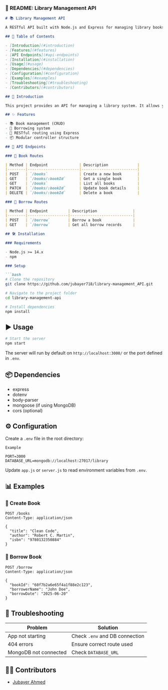 
### 📘 README: Library Management API

````markdown
# 📚 Library Management API

A RESTful API built with Node.js and Express for managing library books and borrowing operations. It supports full CRUD operations on books and basic borrowing functionalities.

## 🧭 Table of Contents

- [Introduction](#introduction)
- [Features](#features)
- [API Endpoints](#api-endpoints)
- [Installation](#installation)
- [Usage](#usage)
- [Dependencies](#dependencies)
- [Configuration](#configuration)
- [Examples](#examples)
- [Troubleshooting](#troubleshooting)
- [Contributors](#contributors)

## 📖 Introduction

This project provides an API for managing a library system. It allows you to add, view, update, and delete books, as well as record and retrieve book borrowing data.

## ✨ Features

- 📚 Book management (CRUD)
- 🔄 Borrowing system
- 📁 RESTful routing using Express
- 📦 Modular controller structure

## 🔗 API Endpoints

### 📘 Book Routes

| Method | Endpoint              | Description             |
|--------|-----------------------|-------------------------|
| POST   | `/books`              | Create a new book       |
| GET    | `/books/:bookId`      | Get a single book       |
| GET    | `/books`              | List all books          |
| PATCH  | `/books/:bookId`      | Update book details     |
| DELETE | `/books/:bookId`      | Delete a book           |

### 📕 Borrow Routes

| Method | Endpoint         | Description                |
|--------|------------------|----------------------------|
| POST   | `/borrow`        | Borrow a book              |
| GET    | `/borrow`        | Get all borrow records     |

## 🛠️ Installation

### Requirements

- Node.js >= 14.x
- npm

### Setup

```bash
# Clone the repository
git clone https://github.com/jubayer718/library-management_API.git

# Navigate to the project folder
cd library-management-api

# Install dependencies
npm install
````

## ▶️ Usage

```bash
# Start the server
npm start
```

The server will run by default on `http://localhost:3000/` or the port defined in `.env`.

## 📦 Dependencies

* express
* dotenv
* body-parser
* mongoose (if using MongoDB)
* cors (optional)

## ⚙️ Configuration

Create a `.env` file in the root directory:

```env
Example

PORT=3000
DATABASE_URL=mongodb://localhost:27017/library
```

Update `app.js` or `server.js` to read environment variables from `.env`.

## 📊 Examples

### 📘 Create Book

```http
POST /books
Content-Type: application/json

{
  "title": "Clean Code",
  "author": "Robert C. Martin",
  "isbn": "9780132350884"
}
```

### 🔄 Borrow Book

```http
POST /borrow
Content-Type: application/json

{
  "bookId": "60f7b2a6e65f4a1f88e2c123",
  "borrowerName": "John Doe",
  "borrowDate": "2025-06-20"
}
```

## 🧪 Troubleshooting

| Problem               | Solution                       |
| --------------------- | ------------------------------ |
| App not starting      | Check `.env` and DB connection |
| 404 errors            | Ensure correct route used      |
| MongoDB not connected | Check `DATABASE_URL`           |

## 👨‍💻 Contributors

* [Jubayer Ahmed](https://github.com/jubayer718)
